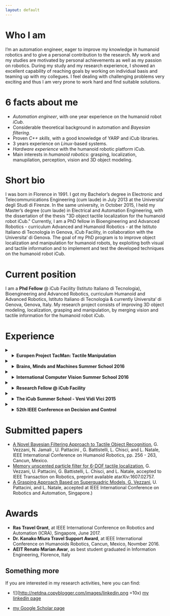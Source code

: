 ```yaml
---
layout: default
---
```


# Who I am

I’m an automation engineer, eager to improve my knowledge in humanoid robotics and to give a personal
contribution to the research. My work and my studies are motivated by personal achievements as well as
my passion on robotics. During my study and my research experience, I showed an excellent capability
of reaching goals by working on individual basis and teaming up with my collegues. I feel dealing with
challenging problems very exciting and thus I am very prone to work hard and find suitable solutions.

# 6 facts about me
- _Automation engineer_, with one year experience on the humanoid robot _iCub_.
- Considerable theoretical background in automation and _Bayesian filtering_.
- Proven _C++ skills_, with a good knowledge of YARP and iCub libraries.
- 3 years experience on _Linux_-based systems.
- _Hardware experience_ with the humanoid robotic platform iCub.
- Main interests in _humanoid robotics_: grasping, localization, manupilation, perception, vision
  and 3D object modeling.
  
  
# Short bio

I was born in Florence in 1991. I got my Bachelor’s degree in Electronic and Telecommunications
Engineering (cum laude) in July 2013 at the Universita‘ degli Studi di Firenze. In the same university, in
October 2015, I held my Master’s degree (cum laude) in Electrical and Automation Engineering, with the
dissertation of the thesis "3D object tactile localization for the humanoid robot iCub." Currently, I am a
PhD fellow in Bioengineering and Advanced Robotics - curriculum Advanced and Humanoid Robotics - at
the Istituto Italiano di Tecnologia in Genova, iCub Facility, in collaboration with the Universita‘ di Genova.
The goal of my PhD program is to improve object localization and manipulation for humanoid robots, by
exploiting both visual and tactile information and to implement and test the developed techniques on the
humanoid robot iCub.

# Current position

I am a **Phd Fellow** @ iCub Facility (Istituto Italiano di Tecnologia), Bioengineering and Advanced
 Robotics, curriculum Humanoid and Advanced Robotics, Istituto Italiano di Tecnologia &
currently Universita‘ di Genova, Genova, Italy.
My research project consists of improving 3D object modeling, localization, grasping and manipulation,
by merging vision and tactile information for the humanoid robot iCub.


# Experience

 <details>
   <summary> <li style="margin-left: 20px;"> <b>Europen Project TacMan: Tactile Manipulation</b> </li> </summary>
        <p>bla bla bla</p>
 </details>
 <details>
   <summary> <li style="margin-left: 20px;"> <b>Brains, Minds and Machines Summer School 2016</b> </li> </summary>
        <p>bla bla bla</p>
 </details>
 <details>
   <summary> <li style="margin-left: 20px;"> <b>International Computer Vision Summer School 2016</b> </li> </summary>
        <p>bla bla bla</p>
 </details>
 <details>
   <summary> <li style="margin-left: 20px;"> <b>Research Fellow @ iCub Facility</b> </li> </summary>
        <p>bla bla bla</p>
 </details>
 <details>
   <summary> <li style="margin-left: 20px;"> <b>The iCub Summer School - Veni Vidi Vici 2015</b> </li> </summary>
        <p>bla bla bla</p>
 </details>
 <details>
   <summary> <li style="margin-left: 20px;"> <b>52th IEEE Conference on Decision and Control</b> </li> </summary>
        <p>bla bla bla</p>
 </details>


# Submitted papers
- [A Novel Bayesian Filtering Approach to Tactile Object Recognition](recognition), G. Vezzani, N.
 Jamali , U. Pattacini , G. Battistelli, L. Chisci, and L. Natale, IEEE International Conference
 on Humanoid Robotics, pp. 256 - 263, Cancun, Mexico.
- [Memory unscented particle filter for 6-DOF tactile localization](mupf), G. Vezzani, U. Pattacini,
 G. Battistelli, L. Chisci, and L. Natale, accepted to IEEE Transaction on Robotics, preprint
 available atarXiv:1607.02757.
- [A Grasping Approach Based on Superquadric Models, G. Vezzani](grasping), U. Pattacini, and L.
  Natale, accepted at IEEE International Conference on Robotics and Automation, Singapore.)
  
# Awards
- **Ras Travel Grant**, at IEEE International Conference on Robotics and Automation (ICRA),
 Singapore, June 2017.
- **Dr. Kanako Miura Travel Support Award**, at IEEE International Conference on Humanoids
 Robotics, Cancun, Mexico, Novmber 2016.
- **AEIT Renato Marian Awar**, as best student graduated in Information Engineering, Florence, Italy
 
## Something more
If you are interested in my research activities, here you can find:

- ![](http://netdna.copyblogger.com/images/linkedin.png =10x) [my linkedin page](https://it.linkedin.com/in/giuliavezzani)
 
- [my Google Scholar page](https://scholar.google.it/citations?user=Zlpuln8AAAAJ&hl=it)


